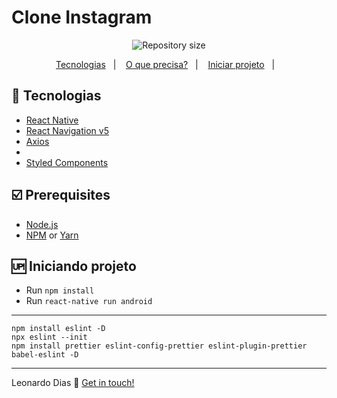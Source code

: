 # Clone Instagram

<p align="center">
  <img alt="Repository size" src="https://img.shields.io/github/repo-size/pleonardodp12/clone-instagram.svg">
  </a>
</p>

<p align="center">
<a href="#rocket-technology">Tecnologias</a>&nbsp;&nbsp;&nbsp;|&nbsp;&nbsp;&nbsp;
  <a href="#ballot_box_with_check-prerequisites">O que precisa?</a>&nbsp;&nbsp;&nbsp;|&nbsp;&nbsp;&nbsp;
    <a href="#up-getting-started">Iniciar projeto</a>&nbsp;&nbsp;&nbsp;|&nbsp;&nbsp;&nbsp;
</p>

## [](#technology)🚀 Tecnologias
-  <a href="https://reactnative.dev/">React Native</a>
-  <a href="https://reactnavigation.org/">React Navigation v5</a>
-  <a href="https://github.com/axios/axios">Axios</a>
-  <a href="https://github.com/software-mansion/react-native-gesture-handler">
-  <a href="https://styled-components.com/">Styled Components</a>

## [](#prerequisites)☑️ Prerequisites
-   [Node.js](https://nodejs.org/en/)
-   [NPM](https://www.npmjs.com/) or [Yarn](https://yarnpkg.com/pt-BR/docs/install)

## [](#getting-started) 🆙 Iniciando projeto

-  Run `npm install`
-  Run `react-native run android`

---

```shell
npm install eslint -D
npx eslint --init
npm install prettier eslint-config-prettier eslint-plugin-prettier babel-eslint -D
```

---

Leonardo Dias 👋  [Get in touch!](https://www.linkedin.com/in/pleonardodp/)
